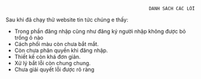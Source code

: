                                                          DANH SÁCH CÁC LỖI
Sau khi đã chạy thử website tin tức chúng e thấy:  

- Trong phần đăng nhập cũng như đăng ký người nhập không được bỏ trống ô nào 
- Cách phối màu còn chưa bắt mắt.
- Còn chưa phân quyền khi đăng nhập.
- Thiết kế còn khá đơn giản.
- Xử lý bắt lỗi còn chung chung.
- Chưa giải quyết lỗi được rõ ràng
